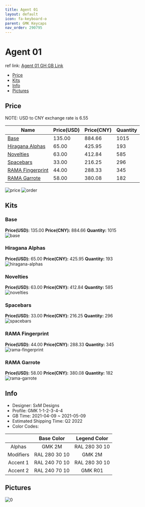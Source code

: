 ```yaml
---
title: Agent 01 
layout: default
icon: fa-keyboard-o
parent: GMK Keycaps
nav_order: 290795
---
```


# Agent 01 

ref link: [Agent 01 GH GB Link](https://geekhack.org/index.php?topic=112214)

* [Price](#price)
* [Kits](#kits)
* [Info](#info)
* [Pictures](#pictures)

## Price

NOTE: USD to CNY exchange rate is 6.55

| Name          | Price(USD)   |  Price(CNY) | Quantity |
| ------------- | ------------ |  ---------- | -------- |
|[Base](#base)|135.00|884.66|1015|
|[Hiragana Alphas](#hiragana-alphas)|65.00|425.95|193|
|[Novelties](#novelties)|63.00|412.84|585|
|[Spacebars](#spacebars)|33.00|216.25|296|
|[RAMA Fingerprint](#rama-fingerprint)|44.00|288.33|345|
|[RAMA Garrote](#rama-garrote)|58.00|380.08|182|

<img src="{{ 'assets/images/gmk-keycaps/Agent-01/price.png' | relative_url }}" alt="price" class="image featured">
<img src="{{ 'assets/images/gmk-keycaps/Agent-01/order.png' | relative_url }}" alt="order" class="image featured">

## Kits
### Base  
**Price(USD):** 135.00	**Price(CNY):** 884.66	**Quantity:** 1015  
<img src="{{ 'assets/images/gmk-keycaps/Agent-01/kits_pics/base.jpg' | relative_url }}" alt="base" class="image featured">

### Hiragana Alphas  
**Price(USD):** 65.00	**Price(CNY):** 425.95	**Quantity:** 193  
<img src="{{ 'assets/images/gmk-keycaps/Agent-01/kits_pics/hiragana-alphas.jpg' | relative_url }}" alt="hiragana-alphas" class="image featured">

### Novelties  
**Price(USD):** 63.00	**Price(CNY):** 412.84	**Quantity:** 585  
<img src="{{ 'assets/images/gmk-keycaps/Agent-01/kits_pics/novelties.jpg' | relative_url }}" alt="novelties" class="image featured">

### Spacebars  
**Price(USD):** 33.00	**Price(CNY):** 216.25	**Quantity:** 296  
<img src="{{ 'assets/images/gmk-keycaps/Agent-01/kits_pics/spacebars.jpg' | relative_url }}" alt="spacebars" class="image featured">

### RAMA Fingerprint  
**Price(USD):** 44.00	**Price(CNY):** 288.33	**Quantity:** 345  
<img src="{{ 'assets/images/gmk-keycaps/Agent-01/kits_pics/rama-fingerprint.png' | relative_url }}" alt="rama-fingerprint" class="image featured">

### RAMA Garrote  
**Price(USD):** 58.00	**Price(CNY):** 380.08	**Quantity:** 182  
<img src="{{ 'assets/images/gmk-keycaps/Agent-01/kits_pics/rama-garrote.png' | relative_url }}" alt="rama-garrote" class="image featured">

## Info
* Designer: SxM Designs  
* Profile: GMK 1-1-2-3-4-4  
* GB Time: 2021-04-09 ~ 2021-05-09  
* Estimated Shipping Time: Q2 2022  
* Color Codes:  

| |Base Color     | Legend Color
| :-------------: | :-------------: | :------------:
|Alphas|GMK 2M|RAL 280 30 10
|Modifiers|RAL 280 30 10|GMK 2M
|Accent 1|RAL 240 70 10|RAL 280 30 10
|Accent 2|RAL 240 70 10|GMK R01


## Pictures  
<img src="{{ 'assets/images/gmk-keycaps/Agent-01/rendering_pics/0.jpg' | relative_url }}" alt="0" class="image featured">
